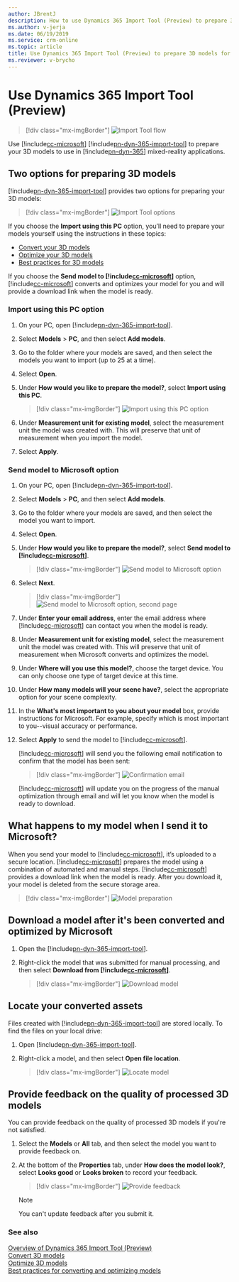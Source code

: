 ```yaml
---
author: JBrentJ
description: How to use Dynamics 365 Import Tool (Preview) to prepare 3D models for Dynamics 365 mixed-reality applications
ms.author: v-jerja
ms.date: 06/19/2019
ms.service: crm-online
ms.topic: article
title: Use Dynamics 365 Import Tool (Preview) to prepare 3D models for Dynamics 365 mixed-reality applications
ms.reviewer: v-brycho
---
```


# Use Dynamics 365 Import Tool (Preview)

> [!div class="mx-imgBorder"]
> ![Import Tool flow](media/import-tool-flow.PNG "Import Tool flow") 

Use [!include[cc-microsoft](../includes/cc-microsoft.md)] [!include[pn-dyn-365-import-tool](../includes/pn-dyn-365-import-tool.md)] to prepare your 3D models to use in [!include[pn-dyn-365](../includes/pn-dyn-365.md)] mixed-reality applications. 

## Two options for preparing 3D models

[!include[pn-dyn-365-import-tool](../includes/pn-dyn-365-import-tool.md)] provides two options for preparing your 3D models: 

> [!div class="mx-imgBorder"]
> ![Import Tool options](media/import-tool-options.PNG "Import Tool options") 
 
If you choose the **Import using this PC** option, you’ll need to prepare your models yourself using the instructions in these topics:

- [Convert your 3D models](convert-models.md)
- [Optimize your 3D models](optimize-models.md)
- [Best practices for 3D models](best-practices.md)

If you choose the **Send model to [!include[cc-microsoft](../includes/cc-microsoft.md)]** option, [!include[cc-microsoft](../includes/cc-microsoft.md)] converts and optimizes your model for you and will provide a download link when the model is ready.

### Import using this PC option

1.	On your PC, open [!include[pn-dyn-365-import-tool](../includes/pn-dyn-365-import-tool.md)].

2.	Select **Models** > **PC**, and then select **Add models**.

3.	Go to the folder where your models are saved, and then select the models you want to import (up to 25 at a time).

4.	Select **Open**.

5.	Under **How would you like to prepare the model?**, select **Import using this PC**.

    > [!div class="mx-imgBorder"]
    > ![Import using this PC option](media/import-using-pc-option.png "Import using this PC option") 
    
6. Under **Measurement unit for existing model**, select the measurement unit the model was created with. This will preserve that unit of measurement when you import the model.

7.	Select **Apply**.

### Send model to Microsoft option

1.	On your PC, open [!include[pn-dyn-365-import-tool](../includes/pn-dyn-365-import-tool.md)].

2.	Select **Models** > **PC**, and then select **Add models**.

3.	Go to the folder where your models are saved, and then select the model you want to import.

4.	Select **Open**.
 
5.	Under **How would you like to prepare the model?**, select **Send model to [!include[cc-microsoft](../includes/cc-microsoft.md)]**.

    > [!div class="mx-imgBorder"]
    > ![Send model to Microsoft option](media/send-model-microsoft-a.png "Send model to Microsoft option")
    
6. Select **Next**.

    > [!div class="mx-imgBorder"]
    > ![Send model to Microsoft option, second page](media/send-model-microsoft-1.png "Send model to Microsoft option")

7.	Under **Enter your email address**, enter the email address where [!include[cc-microsoft](../includes/cc-microsoft.md)] can contact you when the model is ready.

8. Under **Measurement unit for existing model**, select the measurement unit the model was created with. This will preserve that unit of measurement when Microsoft converts and optimizes the model.

9.	Under **Where will you use this model?**, choose the target device. You can only choose one type of target device at this time.

10.	Under **How many models will your scene have?**, select the appropriate option for your scene complexity. 

11. In the **What's most important to you about your model** box, provide instructions for Microsoft. For example, specify which is most important to you--visual accuracy or performance.

12.	Select **Apply** to send the model to [!include[cc-microsoft](../includes/cc-microsoft.md)].

    [!include[cc-microsoft](../includes/cc-microsoft.md)] will send you the following email notification to confirm that the model has been sent:
    
    > [!div class="mx-imgBorder"]
    > ![Confirmation email](media/confirmation-email.PNG "Confirmation email") 

    [!include[cc-microsoft](../includes/cc-microsoft.md)] will update you on the progress of the manual optimization through email and will let you know when the model is ready to download.

## What happens to my model when I send it to Microsoft?

When you send your model to [!include[cc-microsoft](../includes/cc-microsoft.md)], it’s uploaded to a secure location. [!include[cc-microsoft](../includes/cc-microsoft.md)] prepares the model using a combination of automated and manual steps. [!include[cc-microsoft](../includes/cc-microsoft.md)] provides a download link when the model is ready. After you download it, your model is deleted from the secure storage area.  

> [!div class="mx-imgBorder"]
> ![Model preparation](media/what-happens.PNG "Model preparation") 

## Download a model after it's been converted and optimized by Microsoft

1.	Open the [!include[pn-dyn-365-import-tool](../includes/pn-dyn-365-import-tool.md)].

2.	Right-click the model that was submitted for manual processing, and then select **Download from [!include[cc-microsoft](../includes/cc-microsoft.md)]**.

    > [!div class="mx-imgBorder"]
    > ![Download model](media/download-model.PNG "Download model") 

## Locate your converted assets

Files created with [!include[pn-dyn-365-import-tool](../includes/pn-dyn-365-import-tool.md)] are stored locally. To find the files on your local drive:

1.	Open [!include[pn-dyn-365-import-tool](../includes/pn-dyn-365-import-tool.md)].

2.	Right-click a model, and then select **Open file location**.

    > [!div class="mx-imgBorder"]
    > ![Locate model](media/locate-model.PNG "Locate model")

## Provide feedback on the quality of processed 3D models

You can provide feedback on the quality of processed 3D models if you're not satisfied.

1.	Select the **Models** or **All** tab, and then select the model you want to provide feedback on.

2.	At the bottom of the **Properties** tab, under **How does the model look?**, select **Looks good** or **Looks broken** to record your feedback.

    > [!div class="mx-imgBorder"]
    > ![Provide feedback](media/feedback.PNG "Provide feedback") 

    > [!NOTE] 
    > You can't update feedback after you submit it.

### See also
[Overview of Dynamics 365 Import Tool (Preview)](index.md)<br>
[Convert 3D models](convert-models.md)<br>
[Optimize 3D models](optimize-models.md)<br>
[Best practices for converting and optimizing models](best-practices.md)



